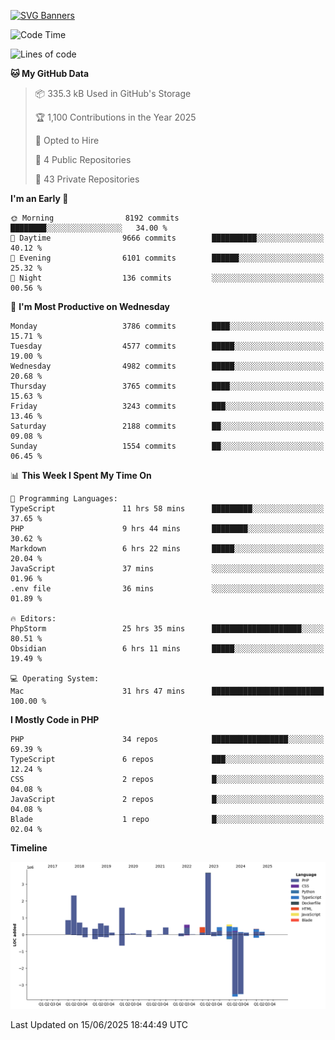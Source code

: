 [![SVG Banners](https://svg-banners.vercel.app/api?type=glitch&text1=Gere_Lajos%F0%9F%92%BB&width=800&height=400)](https://github.com/Akshay090/svg-banners)

<!--START_SECTION:waka-->
![Code Time](http://img.shields.io/badge/Code%20Time-2%2C589%20hrs%2014%20mins-blue)

![Lines of code](https://img.shields.io/badge/From%20Hello%20World%20I%27ve%20Written-15.4%20million%20lines%20of%20code-blue)

**🐱 My GitHub Data** 

> 📦 335.3 kB Used in GitHub's Storage 
 > 
> 🏆 1,100 Contributions in the Year 2025
 > 
> 💼 Opted to Hire
 > 
> 📜 4 Public Repositories 
 > 
> 🔑 43 Private Repositories 
 > 
**I'm an Early 🐤** 

```text
🌞 Morning                8192 commits        ████████░░░░░░░░░░░░░░░░░   34.00 % 
🌆 Daytime                9666 commits        ██████████░░░░░░░░░░░░░░░   40.12 % 
🌃 Evening                6101 commits        ██████░░░░░░░░░░░░░░░░░░░   25.32 % 
🌙 Night                  136 commits         ░░░░░░░░░░░░░░░░░░░░░░░░░   00.56 % 
```
📅 **I'm Most Productive on Wednesday** 

```text
Monday                   3786 commits        ████░░░░░░░░░░░░░░░░░░░░░   15.71 % 
Tuesday                  4577 commits        █████░░░░░░░░░░░░░░░░░░░░   19.00 % 
Wednesday                4982 commits        █████░░░░░░░░░░░░░░░░░░░░   20.68 % 
Thursday                 3765 commits        ████░░░░░░░░░░░░░░░░░░░░░   15.63 % 
Friday                   3243 commits        ███░░░░░░░░░░░░░░░░░░░░░░   13.46 % 
Saturday                 2188 commits        ██░░░░░░░░░░░░░░░░░░░░░░░   09.08 % 
Sunday                   1554 commits        ██░░░░░░░░░░░░░░░░░░░░░░░   06.45 % 
```


📊 **This Week I Spent My Time On** 

```text
💬 Programming Languages: 
TypeScript               11 hrs 58 mins      █████████░░░░░░░░░░░░░░░░   37.65 % 
PHP                      9 hrs 44 mins       ████████░░░░░░░░░░░░░░░░░   30.62 % 
Markdown                 6 hrs 22 mins       █████░░░░░░░░░░░░░░░░░░░░   20.04 % 
JavaScript               37 mins             ░░░░░░░░░░░░░░░░░░░░░░░░░   01.96 % 
.env file                36 mins             ░░░░░░░░░░░░░░░░░░░░░░░░░   01.89 % 

🔥 Editors: 
PhpStorm                 25 hrs 35 mins      ████████████████████░░░░░   80.51 % 
Obsidian                 6 hrs 11 mins       █████░░░░░░░░░░░░░░░░░░░░   19.49 % 

💻 Operating System: 
Mac                      31 hrs 47 mins      █████████████████████████   100.00 % 
```

**I Mostly Code in PHP** 

```text
PHP                      34 repos            █████████████████░░░░░░░░   69.39 % 
TypeScript               6 repos             ███░░░░░░░░░░░░░░░░░░░░░░   12.24 % 
CSS                      2 repos             █░░░░░░░░░░░░░░░░░░░░░░░░   04.08 % 
JavaScript               2 repos             █░░░░░░░░░░░░░░░░░░░░░░░░   04.08 % 
Blade                    1 repo              █░░░░░░░░░░░░░░░░░░░░░░░░   02.04 % 
```



**Timeline**

![Lines of Code chart](https://raw.githubusercontent.com/gere-lajos/gere-lajos/main/assets/bar_graph.png)


 Last Updated on 15/06/2025 18:44:49 UTC
<!--END_SECTION:waka-->
